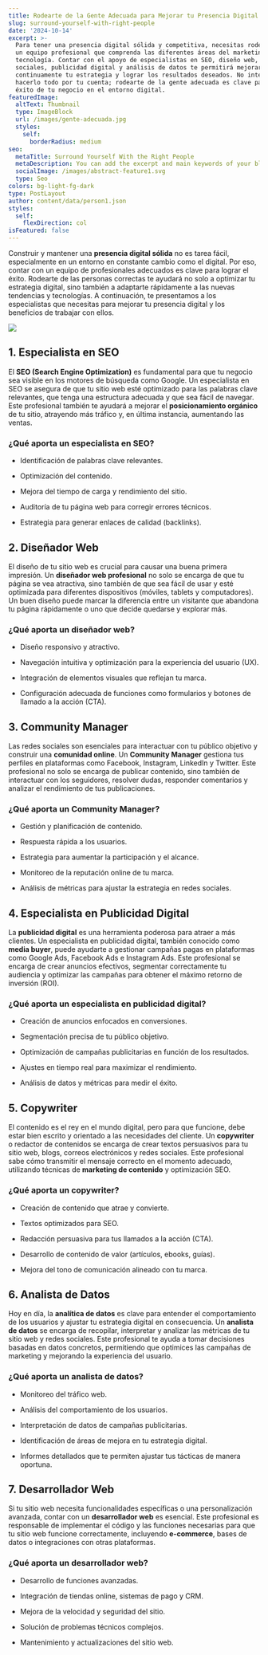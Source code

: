 ```yaml
---
title: Rodearte de la Gente Adecuada para Mejorar tu Presencia Digital
slug: surround-yourself-with-right-people
date: '2024-10-14'
excerpt: >-
  Para tener una presencia digital sólida y competitiva, necesitas rodearte de
  un equipo profesional que comprenda las diferentes áreas del marketing y la
  tecnología. Contar con el apoyo de especialistas en SEO, diseño web, redes
  sociales, publicidad digital y análisis de datos te permitirá mejorar
  continuamente tu estrategia y lograr los resultados deseados. No intentes
  hacerlo todo por tu cuenta; rodearte de la gente adecuada es clave para el
  éxito de tu negocio en el entorno digital.
featuredImage:
  altText: Thumbnail
  type: ImageBlock
  url: /images/gente-adecuada.jpg
  styles:
    self:
      borderRadius: medium
seo:
  metaTitle: Surround Yourself With the Right People
  metaDescription: You can add the excerpt and main keywords of your blog post here.
  socialImage: /images/abstract-feature1.svg
  type: Seo
colors: bg-light-fg-dark
type: PostLayout
author: content/data/person1.json
styles:
  self:
    flexDirection: col
isFeatured: false
---
```

Construir y mantener una **presencia digital sólida** no es tarea fácil, especialmente en un entorno en constante cambio como el digital. Por eso, contar con un equipo de profesionales adecuados es clave para lograr el éxito. Rodearte de las personas correctas te ayudará no solo a optimizar tu estrategia digital, sino también a adaptarte rápidamente a las nuevas tendencias y tecnologías. A continuación, te presentamos a los especialistas que necesitas para mejorar tu presencia digital y los beneficios de trabajar con ellos.

![](/images/gente-adecuada.jpg)

## 1. **Especialista en SEO**

El **SEO (Search Engine Optimization)** es fundamental para que tu negocio sea visible en los motores de búsqueda como Google. Un especialista en SEO se asegura de que tu sitio web esté optimizado para las palabras clave relevantes, que tenga una estructura adecuada y que sea fácil de navegar. Este profesional también te ayudará a mejorar el **posicionamiento orgánico** de tu sitio, atrayendo más tráfico y, en última instancia, aumentando las ventas.

### ¿Qué aporta un especialista en SEO?

*   Identificación de palabras clave relevantes.

*   Optimización del contenido.

*   Mejora del tiempo de carga y rendimiento del sitio.

*   Auditoría de tu página web para corregir errores técnicos.

*   Estrategia para generar enlaces de calidad (backlinks).

## 2. **Diseñador Web**

El diseño de tu sitio web es crucial para causar una buena primera impresión. Un **diseñador web profesional** no solo se encarga de que tu página se vea atractiva, sino también de que sea fácil de usar y esté optimizada para diferentes dispositivos (móviles, tablets y computadores). Un buen diseño puede marcar la diferencia entre un visitante que abandona tu página rápidamente o uno que decide quedarse y explorar más.

### ¿Qué aporta un diseñador web?

*   Diseño responsivo y atractivo.

*   Navegación intuitiva y optimización para la experiencia del usuario (UX).

*   Integración de elementos visuales que reflejan tu marca.

*   Configuración adecuada de funciones como formularios y botones de llamado a la acción (CTA).

## 3. **Community Manager**

Las redes sociales son esenciales para interactuar con tu público objetivo y construir una **comunidad online**. Un **Community Manager** gestiona tus perfiles en plataformas como Facebook, Instagram, LinkedIn y Twitter. Este profesional no solo se encarga de publicar contenido, sino también de interactuar con los seguidores, resolver dudas, responder comentarios y analizar el rendimiento de tus publicaciones.

### ¿Qué aporta un Community Manager?

*   Gestión y planificación de contenido.

*   Respuesta rápida a los usuarios.

*   Estrategia para aumentar la participación y el alcance.

*   Monitoreo de la reputación online de tu marca.

*   Análisis de métricas para ajustar la estrategia en redes sociales.

## 4. **Especialista en Publicidad Digital**

La **publicidad digital** es una herramienta poderosa para atraer a más clientes. Un especialista en publicidad digital, también conocido como **media buyer**, puede ayudarte a gestionar campañas pagas en plataformas como Google Ads, Facebook Ads e Instagram Ads. Este profesional se encarga de crear anuncios efectivos, segmentar correctamente tu audiencia y optimizar las campañas para obtener el máximo retorno de inversión (ROI).

### ¿Qué aporta un especialista en publicidad digital?

*   Creación de anuncios enfocados en conversiones.

*   Segmentación precisa de tu público objetivo.

*   Optimización de campañas publicitarias en función de los resultados.

*   Ajustes en tiempo real para maximizar el rendimiento.

*   Análisis de datos y métricas para medir el éxito.

## 5. **Copywriter**

El contenido es el rey en el mundo digital, pero para que funcione, debe estar bien escrito y orientado a las necesidades del cliente. Un **copywriter** o redactor de contenidos se encarga de crear textos persuasivos para tu sitio web, blogs, correos electrónicos y redes sociales. Este profesional sabe cómo transmitir el mensaje correcto en el momento adecuado, utilizando técnicas de **marketing de contenido** y optimización SEO.

### ¿Qué aporta un copywriter?

*   Creación de contenido que atrae y convierte.

*   Textos optimizados para SEO.

*   Redacción persuasiva para tus llamados a la acción (CTA).

*   Desarrollo de contenido de valor (artículos, ebooks, guías).

*   Mejora del tono de comunicación alineado con tu marca.

## 6. **Analista de Datos**

Hoy en día, la **analítica de datos** es clave para entender el comportamiento de los usuarios y ajustar tu estrategia digital en consecuencia. Un **analista de datos** se encarga de recopilar, interpretar y analizar las métricas de tu sitio web y redes sociales. Este profesional te ayuda a tomar decisiones basadas en datos concretos, permitiendo que optimices las campañas de marketing y mejorando la experiencia del usuario.

### ¿Qué aporta un analista de datos?

*   Monitoreo del tráfico web.

*   Análisis del comportamiento de los usuarios.

*   Interpretación de datos de campañas publicitarias.

*   Identificación de áreas de mejora en tu estrategia digital.

*   Informes detallados que te permiten ajustar tus tácticas de manera oportuna.

## 7. **Desarrollador Web**

Si tu sitio web necesita funcionalidades específicas o una personalización avanzada, contar con un **desarrollador web** es esencial. Este profesional es responsable de implementar el código y las funciones necesarias para que tu sitio web funcione correctamente, incluyendo **e-commerce**, bases de datos o integraciones con otras plataformas.

### ¿Qué aporta un desarrollador web?

*   Desarrollo de funciones avanzadas.

*   Integración de tiendas online, sistemas de pago y CRM.

*   Mejora de la velocidad y seguridad del sitio.

*   Solución de problemas técnicos complejos.

*   Mantenimiento y actualizaciones del sitio web.

